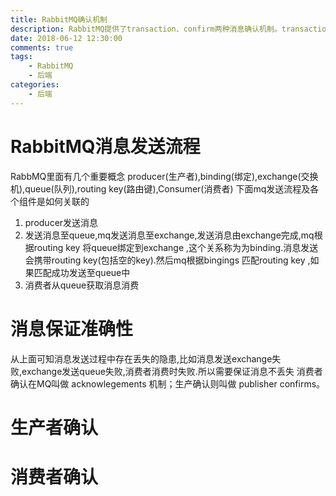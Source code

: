 ```yaml
---
title: RabbitMQ确认机制
description: RabbitMQ提供了transaction、confirm两种消息确认机制。transaction即事务机制，手动提交和回滚；confirm机制提供了Confirmlistener和waitForConfirms两种方式。confirm机制效率明显会高于transaction机制，但后者的优势在于强一致性。建议使用conrim机制。 。
date: 2018-06-12 12:30:00
comments: true
tags: 
    - RabbitMQ
    - 后端  
categories:
    - 后端
---
```

# RabbitMQ消息发送流程
RabbMQ里面有几个重要概念 producer(生产者),binding(绑定),exchange(交换机),queue(队列),routing key(路由键),Consumer(消费者) 下面mq发送流程及各个组件是如何关联的

1. producer发送消息
2. 发送消息至queue,mq发送消息至exchange,发送消息由exchange完成,mq根据routing key 将queue绑定到exchange ,这个关系称为为binding.消息发送会携带routing key(包括空的key).然后mq根据bingings 匹配routing key ,如果匹配成功发送至queue中
3. 消费者从queue获取消息消费

# 消息保证准确性
从上面可知消息发送过程中存在丢失的隐患,比如消息发送exchange失败,exchange发送queue失败,消费者消费时失败.所以需要保证消息不丢失
消费者确认在MQ叫做 acknowlegements 机制；生产确认则叫做 publisher confirms。
# 生产者确认


# 消费者确认